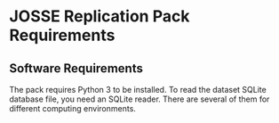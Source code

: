 # JOSSE Replication Pack Requirements

## Software Requirements
The pack requires Python 3 to be installed. To read the dataset SQLite database file, you need an SQLite reader. There are several of them for different computing environments.